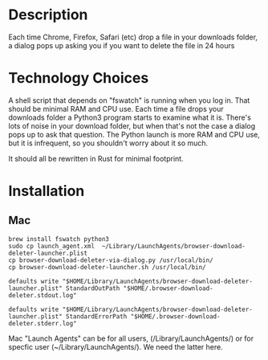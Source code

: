 # Description

Each time Chrome, Firefox, Safari (etc) drop a file in your downloads folder, a dialog pops up asking you 
if you want to delete the file in 24 hours

# Technology Choices

A shell script that depends on "fswatch" is running when you log in. That should be minimal RAM and CPU use. 
Each time a file drops your downloads folder a Python3 program starts to examine what it is. There's lots of 
noise in your download folder, but when that's not the case a dialog pops up to ask that question. The Python 
launch is more RAM and CPU use, but it is infrequent, so you shouldn't worry about it so much.

It should all be rewritten in Rust for minimal footprint.

# Installation

## Mac

```
brew install fswatch python3
sudo cp launch_agent.xml  ~/Library/LaunchAgents/browser-download-deleter-launcher.plist
cp browser-download-deleter-via-dialog.py /usr/local/bin/
cp browser-download-deleter-launcher.sh /usr/local/bin/

defaults write "$HOME/Library/LaunchAgents/browser-download-deleter-launcher.plist" StandardOutPath "$HOME/.browser-download-deleter.stdout.log"

defaults write "$HOME/Library/LaunchAgents/browser-download-deleter-launcher.plist" StandardErrorPath "$HOME/.browser-download-deleter.stderr.log"

```

Mac "Launch Agents" can be for all users, (/Library/LaunchAgents/) or for specfic user (~/Library/LaunchAgents/). We need the latter here.